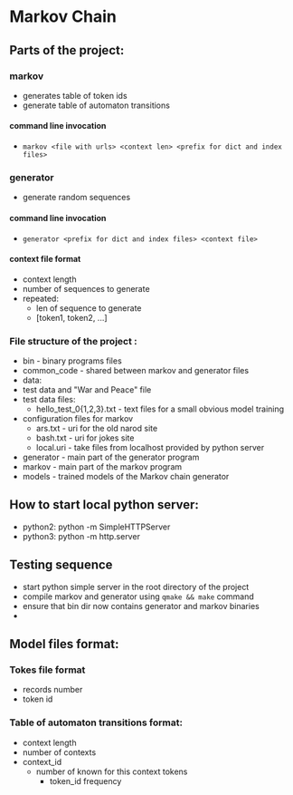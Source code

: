 # Markov Chain

## Parts of the project:
### markov
* generates table of token ids
* generate table of automaton transitions
#### command line invocation
* `markov <file with urls> <context len> <prefix for dict and index files>`

### generator
* generate random sequences

#### command line invocation
* `generator <prefix for dict and index files> <context file>`

#### context file format
* context length
* number of sequences to generate
* repeated:
  * len of sequence to generate
  * [token1, token2, ...]

### File structure of the project :
* bin - binary programs files
* common_code - shared between markov and generator files
* data:
 * test data and "War and Peace" file
 * test data files:
   * hello_test_0{1,2,3}.txt - text files for a small obvious model training
 * configuration files for markov
   * ars.txt - uri for the old narod site
   * bash.txt - uri for jokes site
   * local.uri - take files from localhost provided by python server
* generator - main part of the generator program
* markov - main part of the markov program
* models - trained models of the Markov chain generator

## How to start local python server:
* python2: python -m SimpleHTTPServer
* python3: python -m http.server

## Testing sequence
* start python simple server in the root directory of the project
* compile markov and generator using `qmake && make` command
* ensure that bin dir now contains generator and markov binaries
*

## Model files format:
### Tokes file format
* records number
* token id

### Table of automaton transitions format:
* context length
* number of contexts
* context_id
  * number of known for this context tokens
    * token_id frequency
